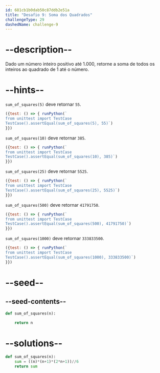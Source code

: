 ```yaml
---
id: 681cb1b0dab50c87ddb2e51a
title: "Desafio 9: Soma dos Quadrados"
challengeType: 29
dashedName: challenge-9
---
```


# --description--

Dado um número inteiro positivo até 1.000, retorne a soma de todos os inteiros ao quadrado de 1 até o número.

# --hints--

`sum_of_squares(5)` deve retornar `55`.

```js
({test: () => { runPython(`
from unittest import TestCase
TestCase().assertEqual(sum_of_squares(5), 55)`)
}})
```

`sum_of_squares(10)` deve retornar `385`.

```js
({test: () => { runPython(`
from unittest import TestCase
TestCase().assertEqual(sum_of_squares(10), 385)`)
}})
```

`sum_of_squares(25)` deve retornar `5525`.

```js
({test: () => { runPython(`
from unittest import TestCase
TestCase().assertEqual(sum_of_squares(25), 5525)`)
}})
```

`sum_of_squares(500)` deve retornar `41791750`.

```js
({test: () => { runPython(`
from unittest import TestCase
TestCase().assertEqual(sum_of_squares(500), 41791750)`)
}})
```

`sum_of_squares(1000)` deve retornar `333833500`.

```js
({test: () => { runPython(`
from unittest import TestCase
TestCase().assertEqual(sum_of_squares(1000), 333833500)`)
}})
```

# --seed--

## --seed-contents--

```py
def sum_of_squares(n):

    return n
```

# --solutions--

```py
def sum_of_squares(n):
    sum = ((n)*(n+1)*(2*n+1))//6
    return sum
```
